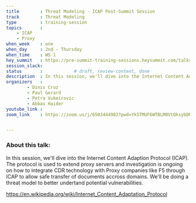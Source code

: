 ```yaml
---
title        : Threat Modeling - ICAP Post-Summit Session
track        : Threat Modeling
type         : training-session
topics       :
    - ICAP
    - Proxy
when_week    : one
when_day     : 2nd - Thursday
when_time    : WS-1
hey_summit   : https://pre-summit-training-sessions.heysummit.com/talks/threat-modeling-icap-post-summit-session-11am-bst/
session_slack:
status       :            # draft, review-content, done
description  : In this session, we'll dive into the Internet Content Adaption Protocol (ICAP) and how to integrate with it.
organizers   : 
        - Dinis Cruz
        - Paul Gerard
        - Petra Vukmirovic
        - Abbas Haider
youtube_link : 
zoom_link    : https://zoom.us/j/6503444982?pwd=Yk5TMUF6WTBLM0VtQksybDNZM0J2Zz09


---
```


### About this talk:

In this session, we'll dive into the Internet Content Adaption Protocol (ICAP). The protocol is used to extend proxy servers and investigation is ongoing on how to integrate CDR technology with Proxy companies like F5 through ICAP to allow safe transfer of documents accross domains. We'll be doing a threat model to better undertand potential vulnerabilities.  

https://en.wikipedia.org/wiki/Internet_Content_Adaptation_Protocol
